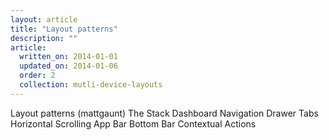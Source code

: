 ```yaml
---
layout: article
title: "Layout patterns"
description: ""
article:
  written_on: 2014-01-01
  updated_on: 2014-01-06
  order: 2
  collection: mutli-device-layouts
---
```



Layout patterns (mattgaunt)
    The Stack
    Dashboard
    Navigation Drawer
    Tabs
    Horizontal Scrolling
    App Bar
    Bottom Bar
    Contextual Actions
